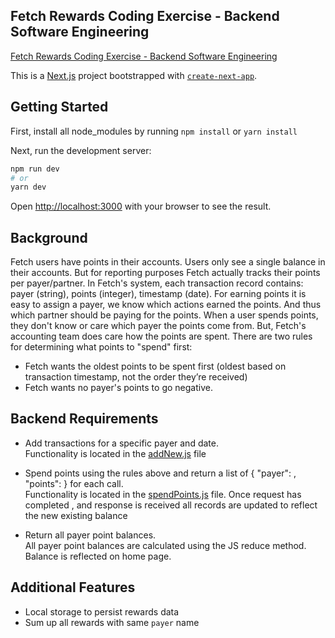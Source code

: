 ## Fetch Rewards Coding Exercise - Backend Software Engineering
[Fetch Rewards Coding Exercise - Backend Software Engineering](https://github.com/kimaniwalker/Fetch-Rewards-Coding-Exercise/files/8376309/Fetchpdf.pdf)

This is a [Next.js](https://nextjs.org/) project bootstrapped with [`create-next-app`](https://github.com/vercel/next.js/tree/canary/packages/create-next-app).

## Getting Started

First, install all node_modules by running
`npm install` or `yarn install`

Next, run the development server:

```bash
npm run dev
# or
yarn dev
```

Open [http://localhost:3000](http://localhost:3000) with your browser to see the result.

## Background
Fetch users have points in their accounts. Users only see a single balance in their accounts. But for reporting purposes Fetch actually tracks their
points per payer/partner. In Fetch's system, each transaction record contains: payer (string), points (integer), timestamp (date).
For earning points it is easy to assign a payer, we know which actions earned the points. And thus which partner should be paying for the points.
When a user spends points, they don't know or care which payer the points come from. But, Fetch's accounting team does care how the points are
spent. There are two rules for determining what points to "spend" first:
- Fetch wants the oldest points to be spent first (oldest based on transaction timestamp, not the order they’re received)
- Fetch wants no payer's points to go negative.

## Backend Requirements

- Add transactions for a specific payer and date. </br>
  Functionality is located in the [addNew.js](pages/api/transactions/addNew.js) file

- Spend points using the rules above and return a list of { "payer": <string>, "points": <integer> } for each call. </br>
  Functionality is located in the [spendPoints.js](pages/api/transactions/spendPoints.js) file. Once request has completed , and response is received all records are updated to reflect the new existing balance
  
- Return all payer point balances. </br>
  All payer point balances are calculated using the JS reduce method. Balance is reflected on home page.
  
  
## Additional Features  
  
- Local storage to persist rewards data
- Sum up all rewards with same `payer` name
